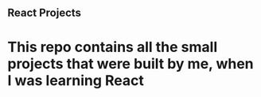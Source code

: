 ## React Projects

# This repo contains all the small projects that were built by me, when I was learning React
